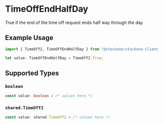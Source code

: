 # TimeOffEndHalfDay

True if the end of the time off request ends half way through the day

## Example Usage

```typescript
import { TimeOff2, TimeOffEndHalfDay } from "@stackone/stackone-client-ts/sdk/models/shared";

let value: TimeOffEndHalfDay = TimeOff2.True;
```

## Supported Types

### `boolean`

```typescript
const value: boolean = /* values here */
```

### `shared.TimeOff2`

```typescript
const value: shared.TimeOff2 = /* values here */
```

